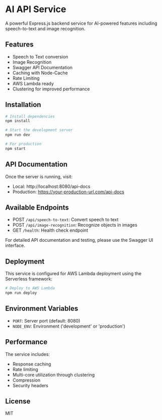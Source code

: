 # AI API Service

A powerful Express.js backend service for AI-powered features including speech-to-text and image recognition.

## Features

- Speech to Text conversion
- Image Recognition
- Swagger API Documentation
- Caching with Node-Cache
- Rate Limiting
- AWS Lambda ready
- Clustering for improved performance

## Installation

```bash
# Install dependencies
npm install

# Start the development server
npm run dev

# For production
npm start
```

## API Documentation

Once the server is running, visit:
- Local: http://localhost:8080/api-docs
- Production: https://your-production-url.com/api-docs

## Available Endpoints

- POST `/api/speech-to-text`: Convert speech to text
- POST `/api/image-recognition`: Recognize objects in images
- GET `/health`: Health check endpoint

For detailed API documentation and testing, please use the Swagger UI interface.

## Deployment

This service is configured for AWS Lambda deployment using the Serverless framework:

```bash
# Deploy to AWS Lambda
npm run deploy
```

## Environment Variables

- `PORT`: Server port (default: 8080)
- `NODE_ENV`: Environment ('development' or 'production')

## Performance

The service includes:
- Response caching
- Rate limiting
- Multi-core utilization through clustering
- Compression
- Security headers

## License

MIT